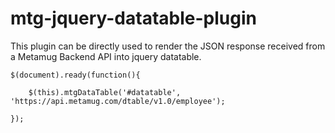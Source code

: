 # mtg-jquery-datatable-plugin
This plugin can be directly used to render the JSON response received from a Metamug Backend API into jquery datatable.
```
$(document).ready(function(){

	$(this).mtgDataTable('#datatable', 'https://api.metamug.com/dtable/v1.0/employee');
	
});
```
